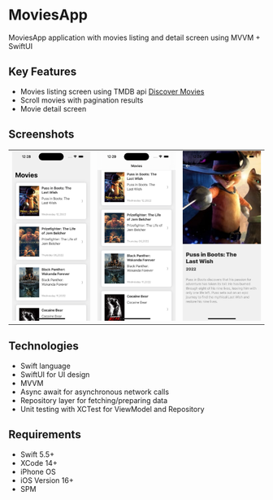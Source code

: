 # MoviesApp

MoviesApp application with movies listing and detail screen using MVVM + SwiftUI

## Key Features
- Movies listing screen using TMDB api [Discover Movies](https://developers.themoviedb.org/3/discover/movie-discover)
- Scroll movies with pagination results
- Movie detail screen 

## Screenshots
<table>
    <td><img src="Screenshots/movies_list.png" alt="Movies" width="200"/></td>
    <td><img src="Screenshots/movies_list_scroll.png" alt="Movies scroll" width="200"/></td>
    <td><img src="Screenshots/movie_detail.png" alt="Movie Detail" width="200"/></td>
</table>

## Technologies
- Swift language
- SwiftUI for UI design
- MVVM 
- Async await for asynchronous network calls
- Repository layer for fetching/preparing data 
- Unit testing with XCTest for ViewModel and Repository

## Requirements
- Swift 5.5+
- XCode 14+
- iPhone OS
- iOS Version 16+
- SPM
